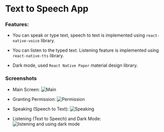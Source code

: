 # Text to Speech App

### Features:

- You can speak or type text, speech to text is implemented using `react-native-voice` library.

- You can listen to the typed text. Listening feature is implemented using `react-native-tts` library.

- Dark mode, used `React Native Paper` material design library.

### Screenshots

- Main Screen:
  ![Main](public/main.png)

- Granting Permission:
  ![Permission](public/permission.png)

- Speaking (Speech to Text):
  ![Speaking](public/speaking.png)

- Listening (Text to Speech) and Dark Mode:
  ![listening and using dark mode](public/darkModeListening.png)
